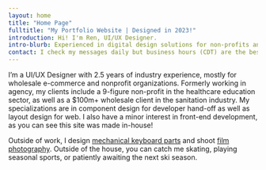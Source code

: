 ```yaml
---
layout: home
title: "Home Page"
fulltitle: "My Portfolio Website | Designed in 2023!" 
introduction: Hi! I'm Ren, UI/UX Designer.
intro-blurb: Experienced in digital design solutions for non-profits and eCommerce, as well as prior agency experience in the corporate and educational non-profit space.
contact: I check my messages daily but business hours (CDT) are the best time to contact me. If you have any cool photography projects or keyboards, feel free to share 👀 For business opportunities, collaborations, and more, you can find me here.
---
```


<p>I’m a UI/UX Designer with 2.5 years of industry experience, mostly for wholesale e-commerce and nonprofit organizations. Formerly working in agency, my clients include a 9-figure non-profit in the healthcare education sector, as well as a $100m+ wholesale client in the sanitation industry. My specializations are in component design for developer hand-off as well as layout design for web. I also have a minor interest in front-end development, as you can see this site was made in-house!</p>

<p>Outside of work, I design <a href="https://vala.supply/collections/ended-group-buys/products/kam-soaring-skies">mechanical keyboard parts</a> and shoot <a href="https://photos.app.goo.gl/86XujY5FcK6Zi6xD9">film photography</a>. Outside of the house, you can catch me skating, playing seasonal sports, or patiently awaiting the next ski season.</p>